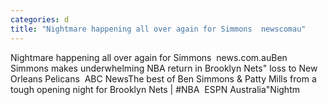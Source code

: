 ```yaml
---
categories: d
title: "Nightmare happening all over again for Simmons  newscomau"
---
```

Nightmare happening all over again for Simmons&nbsp;&nbsp;news.com.auBen Simmons makes underwhelming NBA return in Brooklyn Nets" loss to New Orleans Pelicans&nbsp;&nbsp;ABC NewsThe best of Ben Simmons & Patty Mills from a tough opening night for Brooklyn Nets | #NBA&nbsp;&nbsp;ESPN Australia"Nightm